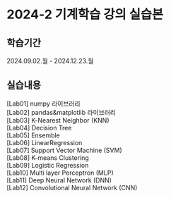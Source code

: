 # 2024-2 기계학습 강의 실습본

## 학습기간
2024.09.02.월 - 2024.12.23.월

## 실습내용
[Lab01] numpy 라이브러리 <br>
[Lab02] pandas&matplotlib 라이브러리 <br>
[Lab03] K-Nearest Neighbor (KNN) <br>
[Lab04] Decision Tree <br>
[Lab05] Ensemble <br>
[Lab06] LinearRegression <br>
[Lab07] Support Vector Machine (SVM) <br>
[Lab08] K-means Clustering <br>
[Lab09] Logistic Regression <br>
[Lab10] Multi layer Perceptron (MLP) <br>
[Lab11] Deep Neural Network (DNN) <br>
[Lab12] Convolutional Neural Network (CNN) <br>

